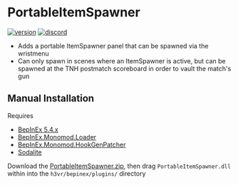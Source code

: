 # PortableItemSpawner
[![version](https://img.shields.io/github/v/release/Maiq-The-Dude/PortableItemSpawner?&label=version&style=flat-square)](https://github.com/Maiq-The-Dude/PortableItemSpawner/releases/latest) [![discord](https://img.shields.io/discord/777351065950879744?label=&logo=discord&logoColor=ffffff&color=7389D8&labelColor=6A7EC2&style=flat-square)](https://discord.gg/g8xeFyt42j)
- Adds a portable ItemSpawner panel that can be spawned via the wristmenu
- Can only spawn in scenes where an ItemSpawner is active, but can be spawned at the TNH postmatch scoreboard in order to vault the match's gun

## Manual Installation
Requires 
- [BepInEx 5.4.x](https://github.com/BepInEx/BepInEx)
- [BepInEx.Monomod.Loader](https://github.com/BepInEx/BepInEx.MonoMod.Loader)
- [BepInEx.Monomod.HookGenPatcher](https://github.com/harbingerofme/Bepinex.Monomod.HookGenPatcher)
- [Sodalite](https://github.com/H3VR-Modding/Sodalite)

Download the [PortableItemSpawner.zip](https://github.com/Maiq-The-Dude/PortableItemSpawner/releases/latest), then drag `PortableItemSpawner.dll` within into the `h3vr/bepinex/plugins/` directory
